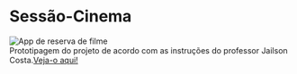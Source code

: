 # Sessão-Cinema
![App de reserva de filme](https://github.com/LuizaMGama/Sessao-Cinema/assets/164073139/91023134-9373-4d0c-8c86-b9419797b4dd)
<br>
Prototipagem do projeto de acordo com as instruções do professor Jailson Costa.[Veja-o aqui!](https://www.figma.com/design/JLUdR7HW8b1NUqUGQrH6UE/PROJETO10?node-id=0-1&t=nQi3SZGE1BFc3ZEJ-0)

